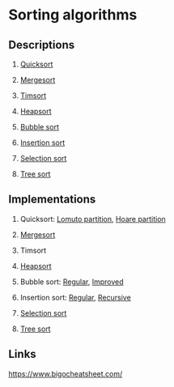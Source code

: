 # Sorting algorithms

## Descriptions

1. [Quicksort](https://en.wikipedia.org/wiki/Quicksort)
    
2. [Mergesort](https://en.wikipedia.org/wiki/Merge_sort)

3. [Timsort](https://en.wikipedia.org/wiki/Timsort)

4. [Heapsort](https://en.wikipedia.org/wiki/Heapsort)

5. [Bubble sort](https://en.wikipedia.org/wiki/Bubble_sort)

6. [Insertion sort](https://en.wikipedia.org/wiki/Insertion_sort)

7. [Selection sort](https://en.wikipedia.org/wiki/Selection_sort)

8. [Tree sort](https://en.wikipedia.org/wiki/Tree_sort)


## Implementations

1. Quicksort: [Lomuto partition](quick-sort/quick-sort-lomuto.py), [Hoare partition](quick-sort/quick-sort-hoare.py)
    
2. [Mergesort](merge-sort/merge-sort.py)

3. Timsort

4. [Heapsort](heap-sort/heap-sort.py)

5. Bubble sort: [Regular](bubble-sort/bubble-sort-regular.py), [Improved](bubble-sort/bubble-sort-improved.py)
    
6. Insertion sort: [Regular](insertion-sort/insertion-sort.py), [Recursive](insertion-sort/insertion-sort-recursive.py)

7. [Selection sort](selection-sort/selection-sort.py)

8. [Tree sort](tree-sort/tree-sort.py)

## Links

https://www.bigocheatsheet.com/
